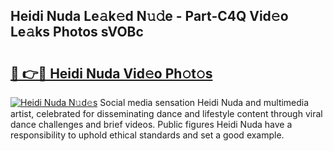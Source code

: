 ## Heidi Nuda Le𝚊k𝚎d N𝚞𝚍e - Part-C4Q Vid𝚎o Le𝚊ks Photos sVOBc

# <h2><a href="http://fbbu4o.evod.top/?m=Heidi+Nuda">🔗 👉🔴 Heidi Nuda Vid𝚎o Ph𝚘t𝚘s</a></h2>

[![Heidi Nuda N𝚞d𝚎s](https://i.imgur.com/8V9OHl7.gif)](http://fbbu4o.evod.top/?m=Heidi+Nuda)
Social media sensation Heidi Nuda and multimedia artist, celebrated for disseminating dance and lifestyle content through viral dance challenges and brief videos. Public figures Heidi Nuda have a responsibility to uphold ethical standards and set a good example. 

